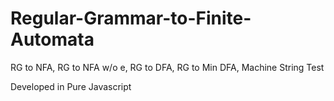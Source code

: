 # Regular-Grammar-to-Finite-Automata

RG to NFA,
RG to NFA w/o e,
RG to DFA,
RG to Min DFA,
Machine String Test

Developed in Pure Javascript
